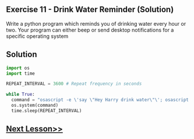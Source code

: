 ## Exercise 11 - Drink Water Reminder (Solution)
Write a python program which reminds you of drinking water every hour or two. Your program can either beep or send desktop notifications for a specific operating system

## Solution
```python
import os
import time 

REPEAT_INTERVAL = 3600 # Repeat frequency in seconds

while True:
  command = "osascript -e \'say \"Hey Harry drink water\"\'; osascript -e \'display alert \"Hey Harry, Drink water\"\'"
  os.system(command)
  time.sleep(REPEAT_INTERVAL)
```
## [Next Lesson>>](https://replit.com/@codewithharry/100-Day-100-Conclusion-Where-to-go-from-here)
